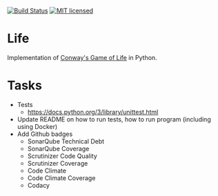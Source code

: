 [![Build Status](https://travis-ci.org/jeremy-miller/life-python.svg?branch=master)](https://travis-ci.org/jeremy-miller/life-python)
[![MIT licensed](https://img.shields.io/badge/license-MIT-blue.svg)](https://raw.githubusercontent.com/hyperium/hyper/master/LICENSE)

# Life
Implementation of [Conway's Game of Life](https://en.wikipedia.org/wiki/Conway%27s_Game_of_Life) in Python.

# Tasks
- Tests
    - https://docs.python.org/3/library/unittest.html
- Update README on how to run tests, how to run program (including using Docker)
- Add Github badges
    - SonarQube Technical Debt
    - SonarQube Coverage
    - Scrutinizer Code Quality
    - Scrutinizer Coverage
    - Code Climate
    - Code Climate Coverage
    - Codacy
